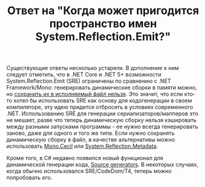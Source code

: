 ﻿---
title: "Ответ на \"Когда может пригодится пространство имен System.Reflection.Emit?\""
se.owner.user_id: 240512
se.owner.display_name: "MSDN.WhiteKnight"
se.owner.link: "https://ru.stackoverflow.com/users/240512/msdn-whiteknight"
se.answer_id: 1260010
se.question_id: 607803
se.post_type: answer
se.is_accepted: False
---
<p>Существующие ответы несколько устарели. В дополнение к ним следует отметить, что в .NET Core и .NET 5+ возможности System.Reflection.Emit (SRE) ограничены по сравнению с .NET Framework/Mono: генерировать динамические сборки в памяти можно, но <a href="https://github.com/dotnet/runtime/issues/15704" rel="nofollow noreferrer">сохранить их в исполняемый файл нельзя</a>. Это значит, что если кто-то хотел бы использовать SRE как основу для кодогенерации в своем компиляторе, эту идею придется отбросить в условиях современного .NET. Использованию SRE для генерации сериализаторов/мапперов это не мешает, разве что теперь динамическую сборку нельзя кэшировать между разными запусками программы - ее нужно всегда генерировать заново, даже для одного и того же типа. Если нужно сохранять динамическую сборку в файл, в качестве альтернативы можно использовать <a href="https://www.mono-project.com/docs/tools+libraries/libraries/Mono.Cecil/" rel="nofollow noreferrer">Mono.Cecil</a> или <a href="https://www.nuget.org/packages/System.Reflection.Metadata/" rel="nofollow noreferrer">System.Reflection.Metadata</a>.</p>
<p>Кроме того, в C# недавно появился новый функционал для динамической генерации кода, <a href="https://devblogs.microsoft.com/dotnet/introducing-c-source-generators/" rel="nofollow noreferrer">Source generators</a>. В некоторых случаях, когда обычно использовался SRE/CodeDom/T4, теперь можно попробовать его.</p>
